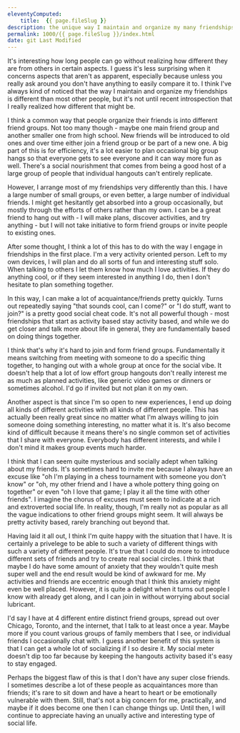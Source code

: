 ```yaml
---
eleventyComputed:
    title:  {{ page.fileSlug }}
description: the unique way I maintain and organize my many friendships
permalink: 1000/{{ page.fileSlug }}/index.html
date: git Last Modified
---
```


It's interesting how long people can go without realizing how different they are from others in certain aspects. I guess it's less surprising when it concerns aspects that aren't as apparent, especially because unless you really ask around you don't have anything to easily compare it to. I think I've always kind of noticed that the way I maintain and organize my friendships is different than most other people, but it's not until recent introspection that I really realized how different that might be.

I think a common way that people organize their friends is into different friend groups. Not too many though - maybe one main friend group and another smaller one from high school. New friends will be introduced to old ones and over time either join a friend group or be part of a new one. A big part of this is for efficiency, it's a lot easier to plan occasional big group hangs so that everyone gets to see everyone and it can way more fun as well. There's a social nourishment that comes from being a good host of a large group of people that individual hangouts can't entirely replicate.

However, I arrange most of my friendships very differently than this. I have a large number of small groups, or even better, a large number of individual friends. I might get hesitantly get absorbed into a group occasionally, but mostly through the efforts of others rather than my own. I can be a great friend to hang out with - I will make plans, discover activities, and try anything - but I will not take initiative to form friend groups or invite people to existing ones.

After some thought, I think a lot of this has to do with the way I engage in friendships in the first place. I'm a very activity oriented person. Left to my own devices, I will plan and do all sorts of fun and interesting stuff solo. When talking to others I let them know how much I love activities. If they do anything cool, or if they seem interested in anything I do, then I don't hesitate to plan something together.

In this way, I can make a lot of acquaintance/friends pretty quickly. Turns out repeatedly saying "that sounds cool, can I come?" or "I do stuff, want to join?" is a pretty good social cheat code. It's not all powerful though - most friendships that start as activity based stay activity based, and while we do get closer and talk more about life in general, they are fundamentally based on doing things together.

I think that's why it's hard to join and form friend groups. Fundamentally it means switching from meeting with someone to do a specific thing together, to hanging out with a whole group at once for the social vibe. It doesn't help that a lot of low effort group hangouts don't really interest me as much as planned activities, like generic video games or dinners or sometimes alcohol. I'd go if invited but not plan it on my own.

Another aspect is that since I'm so open to new experiences, I end up doing all kinds of different activities with all kinds of different people. This has actually been really great since no matter what I'm always willing to join someone doing something interesting, no matter what it is. It's also become kind of difficult because it means there's no single common set of activities that I share with everyone. Everybody has different interests, and while I don't mind it makes group events much harder.

I think that I can seem quite mysterious and socially adept when talking about my friends. It's sometimes hard to invite me because I always have an excuse like "oh I'm playing in a chess tournament with someone you don't know" or "oh, my other friend and I have a whole pottery thing going on together" or even "oh I love that game; I play it all the time with other friends". I imagine the chorus of excuses must seem to indicate at a rich and extroverted social life. In reality, though, I'm really not as popular as all the vague indications to other friend groups might seem. It will always be pretty activity based, rarely branching out beyond that.

Having laid it all out, I think I'm quite happy with the situation that I have. It is certainly a privelege to be able to such a variety of different things with such a variety of different people. It's true that I could do more to introduce different sets of friends and try to create real social circles. I think that maybe I do have some amount of anxiety that they wouldn't quite mesh super well and the end result would be kind of awkward for me. My activities and friends are eccentric enough that I think this anxiety might even be well placed. However, it is quite a delight when it turns out people I know with already get along, and I can join in without worrying about social lubricant.

I'd say I have at 4 different entire distinct friend groups, spread out over Chicago, Toronto, and the internet, that I talk to at least once a year. Maybe more if you count various groups of family members that I see, or individual friends I occasionally chat with. I guess another benefit of this system is that I can get a whole lot of socializing if I so desire it. My social meter doesn't dip too far because by keeping the hangouts activity based it's easy to stay engaged.

Perhaps the biggest flaw of this is that I don't have any super close friends. I sometimes describe a lot of these people as acquaintances more than friends; it's rare to sit down and have a heart to heart or be emotionally vulnerable with them. Still, that's not a big concern for me, practically, and maybe if it does become one then I can change things up. Until then, I will continue to appreciate having an unually active and interesting type of social life.